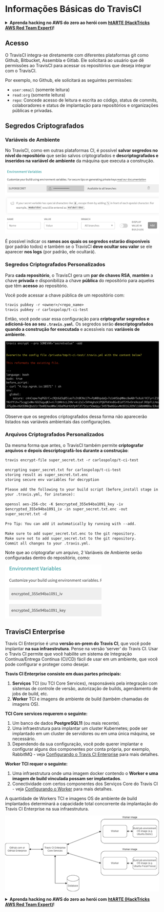 # Informações Básicas do TravisCI

<details>

<summary><strong>Aprenda hacking no AWS do zero ao herói com</strong> <a href="https://training.hacktricks.xyz/courses/arte"><strong>htARTE (HackTricks AWS Red Team Expert)</strong></a><strong>!</strong></summary>

Outras formas de apoiar o HackTricks:

* Se você quer ver sua **empresa anunciada no HackTricks** ou **baixar o HackTricks em PDF**, confira os [**PLANOS DE ASSINATURA**](https://github.com/sponsors/carlospolop)!
* Adquira o [**material oficial PEASS & HackTricks**](https://peass.creator-spring.com)
* Descubra [**A Família PEASS**](https://opensea.io/collection/the-peass-family), nossa coleção de [**NFTs**](https://opensea.io/collection/the-peass-family) exclusivos
* **Junte-se ao grupo do** 💬 [**Discord**](https://discord.gg/hRep4RUj7f) ou ao grupo do [**telegram**](https://t.me/peass) ou **siga-me** no **Twitter** 🐦 [**@carlospolopm**](https://twitter.com/carlospolopm)**.**
* **Compartilhe suas técnicas de hacking enviando PRs para os repositórios do github** [**HackTricks**](https://github.com/carlospolop/hacktricks) e [**HackTricks Cloud**](https://github.com/carlospolop/hacktricks-cloud).

</details>

## Acesso

O TravisCI integra-se diretamente com diferentes plataformas git como Github, Bitbucket, Assembla e Gitlab. Ele solicitará ao usuário que dê permissões ao TravisCI para acessar os repositórios que deseja integrar com o TravisCI.

Por exemplo, no Github, ele solicitará as seguintes permissões:

* `user:email` (somente leitura)
* `read:org` (somente leitura)
* `repo`: Concede acesso de leitura e escrita ao código, status de commits, colaboradores e status de implantação para repositórios e organizações públicas e privadas.

## Segredos Criptografados

### Variáveis de Ambiente

No TravisCI, como em outras plataformas CI, é possível **salvar segredos no nível do repositório** que serão salvos criptografados e **descriptografados e inseridos na variável de ambiente** da máquina que executa a construção.

![](<../../.gitbook/assets/image (44).png>)

É possível indicar os **ramos aos quais os segredos estarão disponíveis** (por padrão todos) e também se o TravisCI **deve ocultar seu valor** se ele aparecer **nos logs** (por padrão, ele ocultará).

### Segredos Criptografados Personalizados

Para **cada repositório**, o TravisCI gera um **par de chaves RSA**, **mantém** a chave **privada** e disponibiliza a chave **pública** do repositório para aqueles que têm **acesso** ao repositório.

Você pode acessar a chave pública de um repositório com:
```
travis pubkey -r <owner>/<repo_name>
travis pubkey -r carlospolop/t-ci-test
```
Então, você pode usar essa configuração para **criptografar segredos e adicioná-los ao seu `.travis.yaml`**. Os segredos serão **descriptografados quando a construção for executada** e acessíveis nas **variáveis de ambiente**.

![](<../../.gitbook/assets/image (2) (2) (1) (1).png>)

Observe que os segredos criptografados dessa forma não aparecerão listados nas variáveis ambientais das configurações.

### Arquivos Criptografados Personalizados

Da mesma forma que antes, o TravisCI também permite **criptografar arquivos e depois descriptografá-los durante a construção**:
```
travis encrypt-file super_secret.txt -r carlospolop/t-ci-test

encrypting super_secret.txt for carlospolop/t-ci-test
storing result as super_secret.txt.enc
storing secure env variables for decryption

Please add the following to your build script (before_install stage in your .travis.yml, for instance):

openssl aes-256-cbc -K $encrypted_355e94ba1091_key -iv $encrypted_355e94ba1091_iv -in super_secret.txt.enc -out super_secret.txt -d

Pro Tip: You can add it automatically by running with --add.

Make sure to add super_secret.txt.enc to the git repository.
Make sure not to add super_secret.txt to the git repository.
Commit all changes to your .travis.yml.
```
Note que ao criptografar um arquivo, 2 Variáveis de Ambiente serão configuradas dentro do repositório, como:

![](<../../.gitbook/assets/image (23).png>)

## TravisCI Enterprise

Travis CI Enterprise é uma **versão on-prem do Travis CI**, que você pode implantar **na sua infraestrutura**. Pense na versão ‘server’ do Travis CI. Usar o Travis CI permite que você habilite um sistema de Integração Contínua/Entrega Contínua (CI/CD) fácil de usar em um ambiente, que você pode configurar e proteger como desejar.

**Travis CI Enterprise consiste em duas partes principais:**

1. **Serviços** TCI (ou TCI Core Services), responsáveis pela integração com sistemas de controle de versão, autorização de builds, agendamento de jobs de build, etc.
2. **Worker** TCI e imagens de ambiente de build (também chamadas de imagens OS).

**TCI Core services requerem o seguinte:**

1. Um banco de dados **PostgreSQL11** (ou mais recente).
2. Uma infraestrutura para implantar um cluster Kubernetes; pode ser implantado em um cluster de servidores ou em uma única máquina, se necessário.
3. Dependendo da sua configuração, você pode querer implantar e configurar alguns dos componentes por conta própria, por exemplo, RabbitMQ - veja [Configurando o Travis CI Enterprise](https://docs.travis-ci.com/user/enterprise/tcie-3.x-setting-up-travis-ci-enterprise/) para mais detalhes.

**Worker TCI requer o seguinte:**

1. Uma infraestrutura onde uma imagem docker contendo o **Worker e uma imagem de build vinculada possam ser implantados**.
2. Conectividade com certos componentes dos Serviços Core do Travis CI - veja [Configurando o Worker](https://docs.travis-ci.com/user/enterprise/setting-up-worker/) para mais detalhes.

A quantidade de Workers TCI e imagens OS de ambiente de build implantados determinará a capacidade total concorrente da implantação do Travis CI Enterprise na sua infraestrutura.

![](<../../.gitbook/assets/image (8) (1) (1) (1) (1).png>)

<details>

<summary><strong>Aprenda hacking no AWS do zero ao herói com</strong> <a href="https://training.hacktricks.xyz/courses/arte"><strong>htARTE (HackTricks AWS Red Team Expert)</strong></a><strong>!</strong></summary>

Outras formas de apoiar o HackTricks:

* Se você quer ver sua **empresa anunciada no HackTricks** ou **baixar o HackTricks em PDF**, confira os [**PLANOS DE ASSINATURA**](https://github.com/sponsors/carlospolop)!
* Adquira o [**merchandising oficial do PEASS & HackTricks**](https://peass.creator-spring.com)
* Descubra [**A Família PEASS**](https://opensea.io/collection/the-peass-family), nossa coleção de [**NFTs**](https://opensea.io/collection/the-peass-family) exclusivos
* **Junte-se ao grupo** 💬 [**Discord**](https://discord.gg/hRep4RUj7f) ou ao [**grupo do telegram**](https://t.me/peass) ou **siga-me** no **Twitter** 🐦 [**@carlospolopm**](https://twitter.com/carlospolopm)**.**
* **Compartilhe suas técnicas de hacking enviando PRs para os repositórios github do** [**HackTricks**](https://github.com/carlospolop/hacktricks) e [**HackTricks Cloud**](https://github.com/carlospolop/hacktricks-cloud).

</details>
